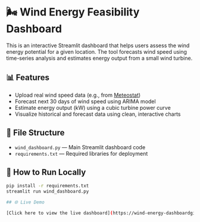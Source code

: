 # 🌬️ Wind Energy Feasibility Dashboard

This is an interactive Streamlit dashboard that helps users assess the wind energy potential for a given location. The tool forecasts wind speed using time-series analysis and estimates energy output from a small wind turbine.

## 📊 Features

- Upload real wind speed data (e.g., from [Meteostat](https://meteostat.net))
- Forecast next 30 days of wind speed using ARIMA model
- Estimate energy output (kW) using a cubic turbine power curve
- Visualize historical and forecast data using clean, interactive charts

## 📁 File Structure

- `wind_dashboard.py` — Main Streamlit dashboard code
- `requirements.txt` — Required libraries for deployment

## 🚀 How to Run Locally 

```bash
pip install -r requirements.txt
streamlit run wind_dashboard.py

## 🌐 Live Demo

[Click here to view the live dashboard](https://wind-energy-dashboardgit-mapnx7k5pdgborozbb9xbh.streamlit.app/)

